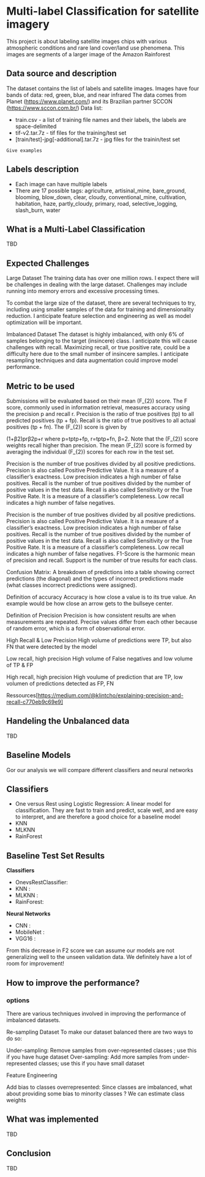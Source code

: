 # Multi-label Classification for satellite imagery

This project is about labeling satellite images chips with various atmospheric conditions and rare land cover/land use phenomena. This images are segments of a larger image of the Amazon Rainforest

## Data source and description

The dataset contains the list of labels and satellite images. Images have four bands of data: red, green, blue, and near infrared
The data comes from Planet (https://www.planet.com/) and its Brazilian partner SCCON (https://www.sccon.com.br/)
Data list:
- train.csv - a list of training file names and their labels, the labels are space-delimited
- tif-v2.tar.7z - tif files for the training/test set
- [train/test]-jpg[-additional].tar.7z - jpg files for the trainin/test set

```
Give examples
```
## Labels description

- Each image can have multiple labels
- There are 17 possible tags: agriculture, artisinal_mine, bare_ground, blooming, blow_down, clear, cloudy, conventional_mine, cultivation, habitation, haze, partly_cloudy, primary, road, selective_logging, slash_burn, water

## What is a Multi-Label Classification
TBD

## Expected Challenges
Large Dataset
The training data has over one million rows. I expect there will be challenges in dealing with the large dataset. Challenges may include running into memory errors and excessive processing times.

To combat the large size of the dataset, there are several techniques to try, including using smaller samples of the data for training and dimensionality reduction. I anticipate feature selection and engineering as well as model optimization will be important.

Imbalanced Dataset
The dataset is highly imbalanced, with only 6% of samples belonging to the target (insincere) class. I anticipate this will cause challenges with recall. Maximizing recall, or true positive rate, could be a difficulty here due to the small number of insincere samples. I anticipate resampling techniques and data augmentation could improve model performance.

## Metric to be used
Submissions will be evaluated based on their mean (F_{2}) score. The F score, commonly used in information retrieval, measures accuracy using the precision p and recall r. Precision is the ratio of true positives (tp) to all predicted positives (tp + fp). Recall is the ratio of true positives to all actual positives (tp + fn). The (F_{2}) score is given by

(1+β2)prβ2p+r  where  p=tptp+fp,  r=tptp+fn, β=2.
Note that the (F_{2}) score weights recall higher than precision. The mean (F_{2}) score is formed by averaging the individual (F_{2}) scores for each row in the test set.

Precision is the number of true positives divided by all positive predictions. Precision is also called Positive Predictive Value. It is a measure of a classifier’s exactness. Low precision indicates a high number of false positives.
Recall is the number of true positives divided by the number of positive values in the test data. Recall is also called Sensitivity or the True Positive Rate. It is a measure of a classifier’s completeness. Low recall indicates a high number of false negatives.

Precision is the number of true positives divided by all positive predictions. Precision is also called Positive Predictive Value. It is a measure of a classifier’s exactness. Low precision indicates a high number of false positives.
Recall is the number of true positives divided by the number of positive values in the test data. Recall is also called Sensitivity or the True Positive Rate. It is a measure of a classifier’s completeness. Low recall indicates a high number of false negatives.
F1-Score is the harmonic mean of precision and recall.
Support is the number of true results for each class.

Confusion Matrix: A breakdown of predictions into a table showing correct predictions (the diagonal) and the types of incorrect predictions made (what classes incorrect predictions were assigned).

Definition of accuracy
Accuracy is how close a value is to its true value. An example would be how close an arrow gets to the bullseye center.

Definition of Precision
Precision is how consistent results are when measurements are repeated. Precise values differ from each other because of random error, which is a form of observational error. 

High Recall & Low Precision
High volume of predictions were TP, but also FN that were detected by the model

Low recall, high precision
High volume of False negatives and low volume of TP & FP

High recall, high precision
High voulume of prediction that are TP, low volumen of predictions detected as FP, FN


Ressources[https://medium.com/@klintcho/explaining-precision-and-recall-c770eb9c69e9]

## Handeling the Unbalanced data
TBD

## Baseline Models
Gor our analysis we will compare different classifiers and neural networks
## Classifiers
  - One versus Rest using Logistic Regression: A linear model for classification. They are fast to train and predict, scale well, and are easy to interpret, and are therefore a good choice for a baseline model
  - KNN
  - MLKNN
  - RainForest
  
## Baseline Test Set Results
**Classifiers**
- OnevsRestClassifier: 
- KNN       : 
- MLKNN     : 
- RainForest: 

**Neural Networks**
- CNN       : 
- MobileNet : 
- VGG16     : 

From this decrease in F2 score we can assume our models are not generalizing well to the unseen validation data. We definitely have a lot of room for improvement!

## How to improve the performance?
### options
There are various techniques involved in improving the performance of imbalanced datasets.

Re-sampling Dataset
To make our dataset balanced there are two ways to do so:

Under-sampling: Remove samples from over-represented classes ; use this if you have huge dataset
Over-sampling: Add more samples from under-represented classes; use this if you have small dataset

Feature Engineering

Add bias to classes overrepresented: Since classes are imbalanced, what about providing some bias to minority classes ? We can estimate class weights

## What was implemented
TBD
## Conclusion
TBD
